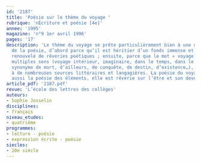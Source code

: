 ```yaml
---
id: '2187'
title: 'Poésie sur le thème du voyage '
rubrique: 'nÉcriture et poésie [4e]'
annee: '1995'
magazine: 'n°9 1er avril 1996'
pages: '17'
description: 'Le thème du voyage se prête particulièrement bien à une découverte
  de la poésie, d’abord parce qu’il est héritier d’un fonds immense et sans cesse
  renouvelé de rêveries poétiques ; ensuite, parce que le mot « voyage », par ses
  multiples sens (voyage intérieur, imaginaire, dans le temps, dans le rêve, voyage
  synonyme de mort, d’ailleurs, de conquête, de destin, d’existence…), permet de puiser
  à de nombreuses sources littéraires et langagières. La poésie du voyage rejoint
  aussi la poésie des éléments, elle est rêverie sur l’être et son devenir.'
article_pdf: '2187.pdf'
revue: 'L’école des lettres des collèges'
auteurs:
- Sophie Josselin
disciplines:
- français
niveau_etudes:
- quatrième
programmes:
- lecture - poésie
- expression écrite - poésie
siecles:
- 20e siècle
---
```

